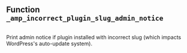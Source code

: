 ## Function `_amp_incorrect_plugin_slug_admin_notice`

```php

```

Print admin notice if plugin installed with incorrect slug (which impacts WordPress&#039;s auto-update system).


